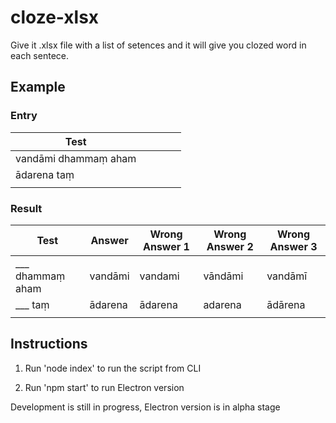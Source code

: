 # cloze-xlsx

Give it .xlsx file with a list of setences and it will give you clozed word in each sentece.

## Example

### Entry

| Test                 |     |     |     |     |
| -------------------- | --- | --- | --- | --- |
| vandāmi dhammaṃ aham |     |     |     |     |
| ādarena taṃ          |     |     |     |     |
|                      |     |     |     |     |

### Result

| Test                | Answer  | Wrong Answer 1 | Wrong Answer 2 | Wrong Answer 3 |
| ------------------- | ------- | -------------- | -------------- | -------------- |
| \_\_\_ dhammaṃ aham | vandāmi | vandami        | vāndāmi        | vandāmī        |
| \_\_\_ taṃ          | ādarena | ādarena        | adarena        | ādārena        |
|                     |         |                |                |                |

## Instructions

1. Run 'node index' to run the script from CLI

2. Run 'npm start' to run Electron version

Development is still in progress, Electron version is in alpha stage
